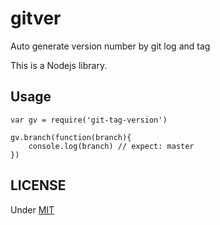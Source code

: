 # gitver
Auto generate version number by git log and tag

This is a Nodejs library.

## Usage

```
var gv = require('git-tag-version')

gv.branch(function(branch){
    console.log(branch) // expect: master
})
```

## LICENSE
Under [MIT](LICENSE)

